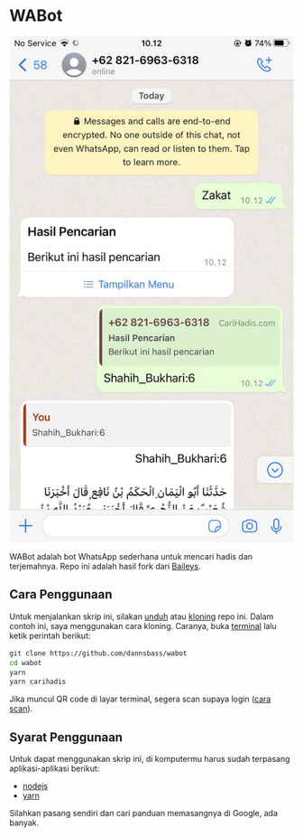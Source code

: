 # WABot

<img src="https://github.com/dannsbass/wabot/blob/master/carihadis.jpg">

WABot adalah bot WhatsApp sederhana untuk mencari hadis dan terjemahnya. Repo ini adalah hasil fork dari [Baileys](https://github.com/adiwajshing/Baileys).

## Cara Penggunaan

Untuk menjalankan skrip ini, silakan [unduh](https://www.google.com/search?q=cara+download+github+repo) atau [kloning](https://www.google.com/search?q=cara+kloning+github+repo) repo ini. Dalam contoh ini, saya menggunakan cara kloning. Caranya, buka [terminal](https://www.google.com/search?q=terminal+komputer) lalu ketik perintah berikut:

```bash
git clone https://github.com/dannsbass/wabot
cd wabot
yarn
yarn carihadis 
```

Jika muncul QR code di layar terminal, segera scan supaya login ([cara scan](https://faq.whatsapp.com/1079327266110265/?locale=id_ID&cms_platform=android)).

## Syarat Penggunaan

Untuk dapat menggunakan skrip ini, di komputermu harus sudah terpasang aplikasi-aplikasi berikut:
- [nodejs](https://nodejs.org)
- [yarn](https://yarnpkg.com/)

Silahkan pasang sendiri dan cari panduan memasangnya di Google, ada banyak.